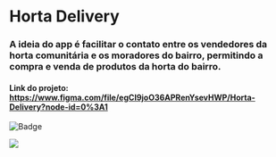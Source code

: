 # Horta Delivery 

### A ideia do app é facilitar o contato entre os vendedores da horta comunitária e os moradores do bairro, permitindo a compra e venda de produtos da horta do bairro. 

#### Link do projeto: https://www.figma.com/file/egCl9joO36APRenYsevHWP/Horta-Delivery?node-id=0%3A1

![Badge](https://img.shields.io/static/v1?label=figma&message=UIdesign&color=blue&style=for-the-badge)


<img align="center" src="https://github.com/tarciosillva/Horta-Delivery-Res.-Tiradentes/blob/master/assets/gif/20200720_103114.gif">



